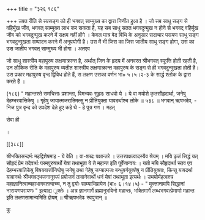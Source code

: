 +++
title = "३२६ १८६"

+++
उक्त रीति से सत्सङ्ग को ही भगवत् साम्मुख्य का द्वारा निर्णीत हुआ है । जो सब साधु सङ्ग से वहिर्मुख जीव, भगवत् साम्मुख्य लाभ कर सकता है, यह सब साधु सतत भगवदुन्मुख न होने से भगवद् वहिर्मुख जीव को भगवदुन्मुख करने में सक्षम नहीं होंगे । केवल मात्र वेद विधि के अनुसार सदाचार परायण साधु सङ्ग भगवदुन्मुखता सम्पादन करने में अनुपयोगी है। उस में भी जिस का जिस जातीय साधु सङ्ग होगा, उस का उस जातीय भगवत् साम्मुख्य भी होगा । अतएव 

जो साधु शास्त्रीय महापुरुष लक्षणाक्रान्त है, अर्थात् जिन के हृदय में अनवरत श्रीभगवत् स्फूत्ति होती रहती है, उन लौकिक रीति के महापुरुष व्यतीत शास्त्रीय लक्षणाक्रान्त महापुरुष के सङ्ग से ही भगवदुन्मुखता होती है। उस प्रकार महापुरुष वृन्द द्विविध होते हैं, स लक्षण उसका वर्णन भा० ५।५।२-३ के सार्द्ध श्लोक के द्वारा करते हैं । 

(१८६) " महान्तस्ते समचित्ताः प्रशान्ता, विमन्यवः सुहृदः साधवो ये । ये वा मयोशे कृतसौहृदार्था, जनेषु देहम्भरवात्तिकेषु । गृहेषु जायात्मजरातिमत्सु न प्रीतियुक्ता यावदर्थाश्च लोके ॥ ५३८ ॥ भगवान् ऋषभदेव, - निज पुत्र वृन्द को उपदेश देते हुए कहे थे - हे पुत्र गण । महत् 

सेवा ही 

। 

[[३८८]] 

श्रीभक्तिसन्दर्भः महद्विशेषमाह - ये वेति । वा-शब्दः पक्षान्तरे । उत्तरपक्षत्वादस्यैव श्रेयम् । मयि कृतं सिद्धं यत् सौहृदं प्रेम तदेवार्थः परमपुरुषार्थो येषां तथाभूता ये ते महान्त इति पूर्वेणान्वयः । यतो मयि सौहृदार्था स्तव एव देहम्भरवातिकेषु विषयवार्त्तानिष्ठेषु जनेषु तथा गेहेषु जग्यात्मजः बन्धुवर्गयुक्तेषु न प्रीतियुक्ताः, किन्तु यावदर्था यावानर्थः श्रीभगवद्भजनानुरूपं प्रयोजनं तावानेवार्थो धनं येषां तथाभूता इत्यर्थः । उभयोर्महत्वश्च महाज्ञानित्वान्महाभागवतत्वाच्च, न तु द्वयोः साम्याभिप्रायेण (भा० ६।१४।५) - " मुक्तानामपि सिद्धानां नारायणपरायणः " इत्याद्य ुक्तेः । अत्र ज्ञानमार्गे ब्रह्मानुभविनो महान्तः, भक्तिमार्गे लब्धभगवत्प्रेमाणो महान्त इति लक्षणसामान्यमिति ज्ञेयम् ॥ श्रीऋषभदेवः स्वपुत्रान् ॥ 

कु 
